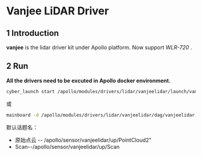 # **Vanjee LiDAR Driver**

## 1 Introduction

 **vanjee**  is the lidar driver kit under Apollo platform. Now support *WLR-720* . 


## 2 Run

**All the drivers need to be excuted in Apollo docker environment.**

```sh
cyber_launch start /apollo/modules/drivers/lidar/vanjeelidar/launch/vanjeelidar.launch
```

或

```sh
mainboard -d /apollo/modules/drivers/lidar/vanjeelidar/dag/vanjeelidar.dag
```

默认话题名：

- 原始点云 -- /apollo/sensor/vanjeelidar/up/PointCloud2"
- Scan--/apollo/sensor/vanjeelidar/up/Scan

